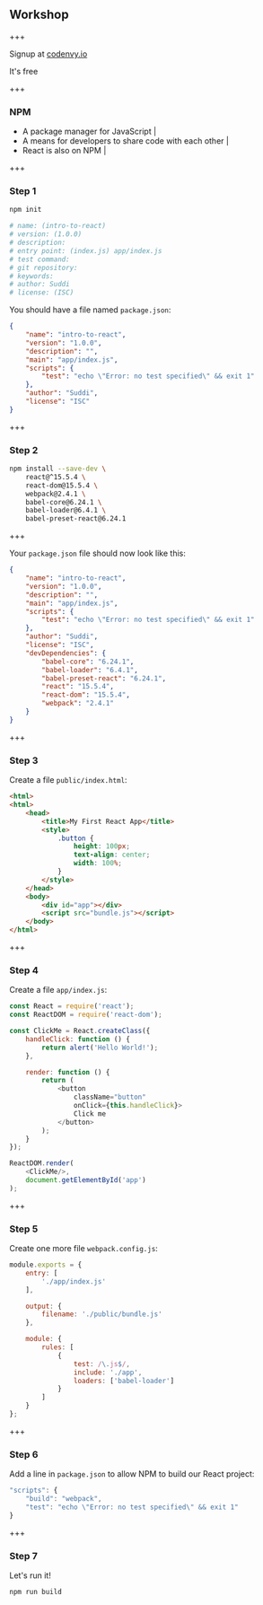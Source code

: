 ## Workshop

+++

Signup at [codenvy.io](https://codenvy.io/site/login)

It's free

+++

### NPM

- A package manager for JavaScript |
- A means for developers to share code with each other |
- React is also on NPM |

+++

### Step 1

````sh
npm init

# name: (intro-to-react)
# version: (1.0.0)
# description:
# entry point: (index.js) app/index.js
# test command:
# git repository:
# keywords:
# author: Suddi
# license: (ISC)

````

You should have a file named `package.json`:

````json
{
	"name": "intro-to-react",
	"version": "1.0.0",
	"description": "",
	"main": "app/index.js",
	"scripts": {
		"test": "echo \"Error: no test specified\" && exit 1"
	},
	"author": "Suddi",
	"license": "ISC"
}
````

+++

### Step 2

````sh
npm install --save-dev \
	react@^15.5.4 \
	react-dom@15.5.4 \
	webpack@2.4.1 \
	babel-core@6.24.1 \
	babel-loader@6.4.1 \
	babel-preset-react@6.24.1
````

+++

Your `package.json` file should now look like this:

````json
{
	"name": "intro-to-react",
	"version": "1.0.0",
	"description": "",
	"main": "app/index.js",
	"scripts": {
		"test": "echo \"Error: no test specified\" && exit 1"
	},
	"author": "Suddi",
	"license": "ISC",
	"devDependencies": {
		"babel-core": "6.24.1",
		"babel-loader": "6.4.1",
		"babel-preset-react": "6.24.1",
		"react": "15.5.4",
		"react-dom": "15.5.4",
		"webpack": "2.4.1"
	}
}
````

+++

### Step 3

Create a file `public/index.html`:

````html
<html>
<html>
	<head>
	    <title>My First React App</title>
	    <style>
	        .button {
	            height: 100px;
		        text-align: center;
		        width: 100%;
	        }
	    </style>
	</head>
	<body>
	    <div id="app"></div>
	    <script src="bundle.js"></script>
	</body>
</html>
````

+++

### Step 4

Create a file `app/index.js`:

````js
const React = require('react');
const ReactDOM = require('react-dom');

const ClickMe = React.createClass({
    handleClick: function () {
        return alert('Hello World!');
    },

    render: function () {
        return (
            <button
                className="button"
                onClick={this.handleClick}>
                Click me
            </button>
        );
    }
});

ReactDOM.render(
    <ClickMe/>,
    document.getElementById('app')
);
````

+++

### Step 5

Create one more file `webpack.config.js`:

````js
module.exports = {
    entry: [
        './app/index.js'
    ],

    output: {
        filename: './public/bundle.js'
    },

    module: {
        rules: [
            {
                test: /\.js$/,
                include: './app',
                loaders: ['babel-loader']
            }
        ]
    }
};
````

+++

### Step 6

Add a line in `package.json` to allow NPM to build our React project:

````js
"scripts": {
    "build": "webpack",
    "test": "echo \"Error: no test specified\" && exit 1"
}
````

+++

### Step 7

Let's run it!

````sh
npm run build
````

